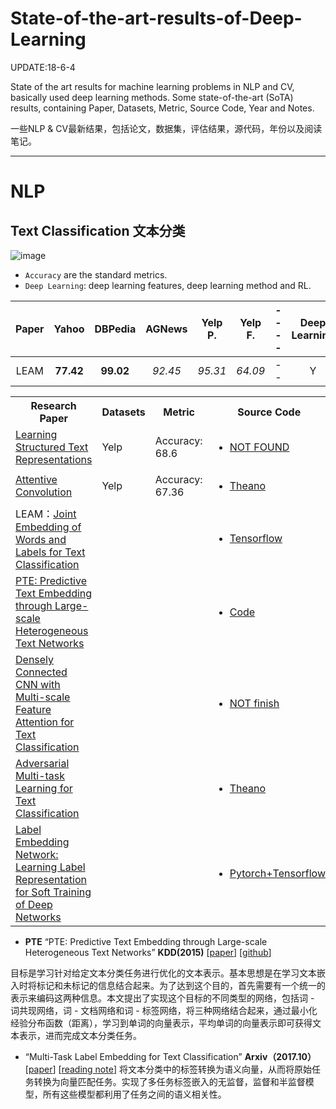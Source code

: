 # State-of-the-art-results-of-Deep-Learning

UPDATE:18-6-4

State of the art  results for  machine learning problems in NLP and CV, basically used deep learning methods.
Some state-of-the-art (SoTA) results, containing Paper, Datasets, Metric, Source Code, Year and Notes.

一些NLP & CV最新结果，包括论文，数据集，评估结果，源代码，年份以及阅读笔记。

---

# NLP

## Text Classification 文本分类
![image](https://github.com/fannn1217/Results-of-Deep-Learning-in-NLP-CV/blob/master/image/Text_Classification.png)

- `Accuracy` are the standard metrics.
- `Deep Learning`: deep learning features, deep learning method and RL.


|   Paper   | Yahoo | DBPedia | AGNews | Yelp P. | Yelp F. | ---- | Deep Learning |  RealTime  |
| :---------: | :----------: | :----------------: | :--------: | :--------------: | :-------: | :-------------: | :-----------: | :--------: |
|     LEAM     |  **77.42**   |        **99.02**        |    *92.45*     |  *95.31*  |     *64.09*     |      --       |       Y       |    --    |





<table>
  <tbody>
    <tr>
      <th width="30%">Research Paper</th>
      <th align="center" width="10%">Datasets</th>
      <th align="center" width="10%">Metric</th>
      <th align="center" width="10%">Source Code</th>
      <th align="center" width="10%">Published</th>
      <th align="center" width="10%">Year</th>
      <th align="center" width="20%">Reading Note</th>
    </tr>
    <tr>
      <td><a href='https://arxiv.org/abs/1705.09207'> Learning Structured Text Representations </a></td>
      <td align="left">Yelp</td>
      <td align="left">Accuracy: 68.6</td>
      <td align="left"> <ul><li><a href=''>NOT FOUND</a></ul></li></td>
      <td align="left">TACL</td> 
      <td align="left">2018</td>    
    </tr>
    <tr>
      <td><a href='https://arxiv.org/abs/1710.00519'>Attentive Convolution</a></td>
      <td align="left">Yelp</td>
      <td align="left">Accuracy: 67.36</td>
      <td align="left"> <ul><li><a href='https://github.com/yinwenpeng/Attentive_Convolution'>Theano</a></ul></li></td>
      <td align="left">arxiv</td> 
      <td align="left">2017.10</td>   
    </tr>
    <tr>
      <td>LEAM：<a href='https://arxiv.org/pdf/1805.04174.pdf'>Joint Embedding of Words and Labels for Text Classification</a></td>
      <td align="left"></td>
      <td align="left"></td>
      <td align="left"> <ul><li><a href='https://github.com/guoyinwang/LEAM'>Tensorflow</a></ul></li></td>
      <td align="left">ACL</td> 
      <td align="left">2018</td>   
    </tr>
    <tr>
      <td><a href='https://arxiv.org/abs/1508.00200'>PTE: Predictive Text Embedding through Large-scale Heterogeneous Text Networks</a></td>
      <td align="left"></td>
      <td align="left"></td>
      <td align="left"> <ul><li><a href='https://github.com/mnqu/PTE'>Code</a></ul></li></td>
      <td align="left">KDD</td> 
      <td align="left">2015</td>   
    </tr>
    <tr>
      <td><a href='http://coai.cs.tsinghua.edu.cn/hml/media/files/2018wangshiyao_DenselyCNN.pdf'>Densely Connected CNN with Multi-scale Feature Attention for Text Classification</a></td>
      <td align="left"></td>
      <td align="left"></td>
      <td align="left"> <ul><li><a href='https://github.com/wangshy31/Densely-Connected-CNN-with-Multiscale-Feature-Attention'>NOT finish</a></ul></li></td>
      <td align="left">IJCAI</td> 
      <td align="left">2018</td>   
    </tr>
    <tr>
      <td><a href='https://arxiv.org/abs/1704.05742'>Adversarial Multi-task Learning for Text Classification</a></td>
      <td align="left"></td>
      <td align="left"></td>
      <td align="left"> <ul><li><a href='http://pfliu.com/paper/adv-mtl.html'>Theano</a></ul></li></td>
      <td align="left">ACL</td> 
      <td align="left">2017</td> 
      <td align="left"><a href='https://blog.csdn.net/qj8380078/article/details/79914170'>CSDN</a></td>
    </tr>
    <tr>
      <td><a href='https://arxiv.org/abs/1710.10393'>
Label Embedding Network: Learning Label Representation for Soft Training of Deep Networks</a></td>
      <td align="left"></td>
      <td align="left"></td>
      <td align="left"> <ul><li><a href='https://github.com/lancopku/label-embedding-network'>Pytorch+Tensorflow</a></ul></li></td>
      <td align="left">arxiv</td> 
      <td align="left">2017.10</td> 
      <td align="left"><a href=''></a></td>
    </tr>
  </tbody>
</table>

* **PTE** “PTE: Predictive Text Embedding through Large-scale Heterogeneous Text Networks” **KDD(2015)**
  [[paper](https://arxiv.org/abs/1508.00200)]
  [[github](https://github.com/mnqu/PTE)]
  
目标是学习针对给定文本分类任务进行优化的文本表示。基本思想是在学习文本嵌入时将标记和未标记的信息结合起来。为了达到这个目的，首先需要有一个统一的表示来编码这两种信息。本文提出了实现这个目标的不同类型的网络，包括词 - 词共现网络，词 - 文档网络和词 - 标签网络，将三种网络结合起来，通过最小化经验分布函数（距离），学习到单词的向量表示，平均单词的向量表示即可获得文本表示，进而完成文本分类任务。

* “Multi-Task Label Embedding for Text Classification” **Arxiv（2017.10）**
  [[paper](https://arxiv.org/abs/1710.07210)]
  [[reading note](https://zhuanlan.zhihu.com/p/37669263)]
将文本分类中的标签转换为语义向量，从而将原始任务转换为向量匹配任务。实现了多任务标签嵌入的无监督，监督和半监督模型，所有这些模型都利用了任务之间的语义相关性。


